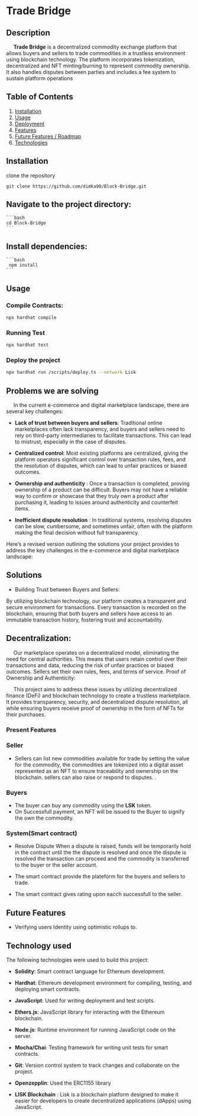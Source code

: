 # Trade Bridge

## Description

&nbsp;&nbsp;&nbsp;&nbsp; **Trade Bridge** is a decentralized commodity exchange platform that allows buyers and sellers to trade commodities in a trustless environment using blockchain technology. The platform incorporates tokenization, decentralized and NFT minting/burning to represent commodity ownership. It also handles disputes between parties and includes a fee system to sustain platform operations

## Table of Contents
1. [Installation](#installation)
2. [Usage](#usage)
3. [Deployment](#deployment)
4. [Features](#features)
5. [Future Features / Roadmap](#future-features-roadmap)
6. [Technologies](#technologies)


## Installation
 clone the repository
```
git clone https://github.com/dimka90/Block-Bridge.git
```

 ## Navigate to the project directory:
    ```bash
    cd Block-Bridge
    ```

 ## Install dependencies:
    ```bash
     npm install
    ```

## Usage

### Compile Contracts:
```bash
npx hardhat compile
```
### Running Test
```bash
npx hardhat test
```

### Deploy the project
```bash
npx hardhat run /scripts/deploy.ts --network Lisk
```
## Problems we are solving
&nbsp;&nbsp;&nbsp;&nbsp; In the current e-commerce and digital marketplace landscape, there are several key challenges:

 - **Lack of trust between buyers and sellers**: Traditional online marketplaces often lack transparency, and buyers and sellers need to rely on third-party intermediaries to facilitate transactions. This can lead to mistrust, especially in the case of disputes.

- **Centralized control**: Most existing platforms are centralized, giving the platform operators significant control over transaction rules, fees, and the resolution of disputes, which can lead to unfair practices or biased outcomes.

- **Ownership and authenticity** : Once a transaction is completed, proving ownership of a product can be difficult. Buyers may not have a reliable way to confirm or showcase that they truly own a product after purchasing it, leading to issues around authenticity and counterfeit items.

- **Inefficient dispute resolution** : In traditional systems, resolving disputes can be slow, cumbersome, and sometimes unfair, often with the platform making the final decision without full transparency.


Here’s a revised version outlining the solutions your project provides to address the key challenges in the e-commerce and digital marketplace landscape:

## Solutions
- Building Trust between Buyers and Sellers:

By utilizing blockchain technology, our platform creates a transparent and secure environment for transactions. Every transaction is recorded on the blockchain, ensuring that both buyers and sellers have access to an immutable transaction history, fostering trust and accountability.
## Decentralization:

&nbsp;&nbsp;&nbsp;&nbsp; Our marketplace operates on a decentralized model, eliminating the need for central authorities. This means that users retain control over their transactions and data, reducing the risk of unfair practices or biased outcomes. Sellers set their own rules, fees, and terms of service.
Proof of Ownership and Authenticity:


&nbsp;&nbsp;&nbsp;&nbsp; This project aims to address these issues by utilizing decentralized finance (DeFi) and blockchain technology to create a trustless marketplace. It provides transparency, security, and decentralized dispute resolution, all while ensuring buyers receive proof of ownership in the form of NFTs for their purchases.

### Present Features


### Seller
- Sellers can list new commodities available for trade by setting the value   for the commodity, the commodities are tokenized into a digital asset represented as an NFT to ensure traceability and ownership on the blockchain. sellers can also raise or respond to disputes. .

 
### Buyers 
- The buyer can buy any commodity using the **LSK** token.
- On Successfull payment, an NFT will be issued to the Buyer to signify the own the commodity.

### System(Smart contract)
- Resolve Dispute 
When a dispute is raised, funds will be temporarily hold in the contract  until the the dispute is resolved and once the dispute is resolved the transaction can proceed and the commodity is transferred to the buyer or the seller account.

- The smart contract provide the plateform for the buyers and sellers to trade.
- The smart contract gives rating upon eacch successfull  to the seller.
## Future  Features

- Verifying users Identity using optimistic rollups to.

## Technology used
The following technologies were used to build this project:

- **Solidity**: Smart contract language for Ethereum development.
- **Hardhat**: Ethereum development environment for compiling, testing, and deploying smart contracts.
- **JavaScript**: Used for writing deployment and test scripts.
- **Ethers.js**: JavaScript library for interacting with the Ethereum blockchain.
- **Node.js**: Runtime environment for running JavaScript code on the server.
- **Mocha/Chai**: Testing framework for writing unit tests for smart contracts.
- **Git**: Version control system to track changes and collaborate on the project.
- **Openzepplin**: Used the ERC1155 library

- **LISK Blockchain** : 
Lisk is a blockchain platform designed to make it easier for developers to create decentralized applications (dApps) using JavaScript. 

